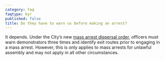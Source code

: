 ```yaml
---
category: faq
faqtype: kyr
published: false
title: Do they have to warn us before making an arrest?
---
```

It depends. Under the City’s new [mass arrest dispersal order](http://www.acluohio.org/wp-content/uploads/2016/06/CDP-RevisedDispersalOrder-2015_0827.pdf), officers must warn demonstrators three times and identify exit routes prior to engaging in a mass arrest. However, this is only applies to mass arrests for unlawful assembly and may not apply in all other circumstances.
